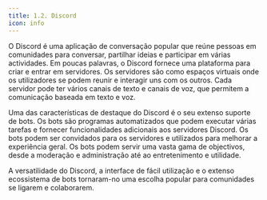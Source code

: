 ```yaml
---
title: 1.2. Discord
icon: info
---
```


O Discord é uma aplicação de conversação popular que reúne pessoas em comunidades para conversar, partilhar ideias e participar em várias actividades.
Em poucas palavras, o Discord fornece uma plataforma para criar e entrar em servidores. Os servidores são como espaços virtuais onde os utilizadores se podem reunir e interagir uns com os outros. Cada servidor pode ter vários canais de texto e canais de voz, que permitem a comunicação baseada em texto e voz.

Uma das características de destaque do Discord é o seu extenso suporte de bots. Os bots são programas automatizados que podem executar várias tarefas e fornecer funcionalidades adicionais aos servidores Discord. Os bots podem ser convidados para os servidores e utilizados para melhorar a experiência geral. Os bots podem servir uma vasta gama de objectivos, desde a moderação e administração até ao entretenimento e utilidade.

A versatilidade do Discord, a interface de fácil utilização e o extenso ecossistema de bots tornaram-no uma escolha popular para comunidades se ligarem e colaborarem.

